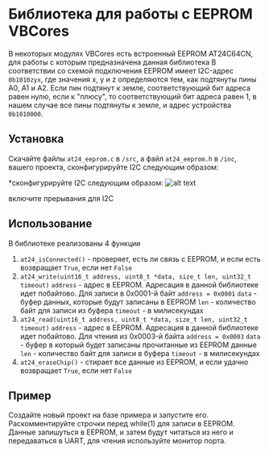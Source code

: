 # Библиотека для работы с EEPROM VBCores
В некоторых модулях VBCores есть встроенный EEPROM AT24С64CN, для работы с которым предназначена данная библиотека
В соответствии со схемой подключения EEPROM имеет I2C-адрес `0b1010zyx`, где значения x, y и z определяются тем, как подтянуты пины A0, A1 и A2. Если пин подтянут к земле, соответствующий бит адреса равен нулю, если к "плюсу", то соответствующий бит адреса равен 1, в нашем случае все пины подтянуты к земле, и адрес устройства `0b1010000`.

## Установка
Скачайте файлы `at24_eeprom.c` в `/src`, а файл `at24_eeprom.h` в `/inc`, вашего проекта, сконфигурируйте I2C следующим образом:

*сконфигурируйте I2C следующим образом: ![alt text](https://github.com/VBCores/G4_EEPROM/tree/main/img/i2C.jpg?raw=true)

включите прерывания для I2C

## Использование
В библиотеке реализованы 4 функции
1. `at24_isConnected()` - проверяет, есть ли связь с EEPROM, и если есть возвращает `True`, если нет `False`
2. `at24_write(uint16_t address, uint8_t *data, size_t len, uint32_t timeout)`
    `address` - адрес в EEPROM. Адресация в данной библиотеке идет побайтово. Для записи в 0x0001-й байт  `address = 0х0001`
    `data` - буфер данных, которые будут записаны в EEPROM
    `len` - количество байт для записи из буфера
    `timeout` - в милисекундах
3. `at24_read(uint16_t address, uint8_t *data, size_t len, uint32_t timeout)`
    `address` - адрес в EEPROM. Адресация в данной библиотеке идет побайтово. Для чтения из 0x0003-й байта  `address = 0х0003`
    `data` - буфер в который будет записаны прочитанные из EEPROM данные
    `len` - количество байт для записи в буфера
    `timeout` - в милисекундах
4. `at24_eraseChip()` - стирает все данные из EEPROM, и если удачно возвращает `True`, если нет `False`

## Пример
Создайте новый проект на базе примера и запустите его. Раскомментируйте строчки перед while(1) для записи в EEPROM.
Данные запишуться в EEPROM, и затем будут читаться из него и передаваться в UART, для чтения используйте монитор порта. 

